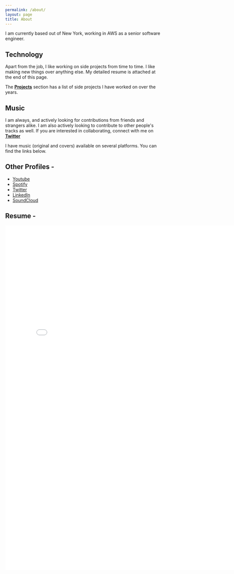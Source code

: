 ```yaml
---
permalink: /about/
layout: page
title: About
---
```


I am currently based out of New York, working in AWS as a senior software engineer.

## Technology
Apart from the job, I like working on side projects from time to time. I like making new things over anything else. My detailed resume is attached at the end of this page. 

The [**Projects**](/projects/) section has a list of side projects I have worked on over the years.


## Music
I am always, and actively looking for contributions from friends and strangers alike. I am also actively looking to contribute to other people's tracks as well. If you are interested in collaborating, connect with me on <a target="_blank" href="https://twitter.com/AA_isnowonline">**Twitter**</a>

I have music (original and covers) available on several platforms. You can find the links below.


<!-- # Originals - 

## On Spotify
<center><iframe src="https://open.spotify.com/embed?uri=spotify:user:akashagrahari:playlist:58BU7gGIx73k0pyzdqcbGa&theme=white" width="500" height="80" frameborder="0" allowtransparency="true"></iframe></center>

## On Youtube
<center><iframe width="560" height="315" src="https://www.youtube.com/embed/videoseries?list=PLCmq28sv1KRNSHWF4EZi3uuzSpf4au06s" frameborder="0" allowfullscreen></iframe></center>

# Song Covers - 
<center><iframe width="560" height="315" src="https://www.youtube.com/embed/videoseries?list=PLCmq28sv1KRMlYoMOabVGwhvTKU0ckpkG" frameborder="0" allowfullscreen></iframe></center> -->

<!-- <p class="message"> -->
  <!-- I reently bought some recording equipment for my future home-studio. I always wanted to do that. You can find links to my Youtube and SoundCloud profile below and some recordings and performances. As of now you will mostly find my performances from my college. I will upload new material soon.	 -->
<!-- </p> -->
  <!-- Do give them a listen. If you like them you can <a href="https://www.youtube.com/user/classicguy1992?sub_confirmation=1" target="_blank">subscribe on Youtube</a> or <a href="https://soundcloud.com/akash-agrahari" target="_blank">follow me on SoundCloud</a>. -->


<!-- ## Youtube
 -->
<!-- <center><style>.embed-container { position: relative; padding-bottom: 56.25%; height: 0; overflow: hidden; max-width: 100%; } .embed-container iframe, .embed-container object, .embed-container embed { position: absolute; top: 0; left: 0; width: 100%; height: 100%; }</style><div class='embed-container'><iframe src='http://www.youtube.com/embed/lapT4Eq2GlM' frameborder='0' allowfullscreen></iframe></div></center> -->

<!-- ## Soundcloud -->

<!-- <center><iframe width="85%" height="450" scrolling="no" frameborder="no" src="https://w.soundcloud.com/player/?url=https%3A//api.soundcloud.com/users/19872254&amp;auto_play=false&amp;hide_related=false&amp;show_comments=true&amp;show_user=true&amp;show_reposts=false&amp;visual=true"></iframe></center> -->


## Other Profiles - 
* [Youtube](https://www.youtube.com/user/classicguy1992)
* [Spotify](https://open.spotify.com/artist/1BSJ5MPCcfrCNLkqckQnta)
* [Twitter](https://www.twitter.com/AA_isnowonline)
* [LinkedIn](https://in.linkedin.com/in/akashagrahari)
* [SoundCloud](https://soundcloud.com/akash-agrahari)

## Resume - 
<object data="{{ site.url }}/public/Akash_Agrahari_CV.pdf" width="800" height="1100" type='application/pdf'></object>
<embed src="{{ site.url }}/public/Akash_Agrahari_CV.pdf" width="800" height="1100"  type="application/pdf" />
